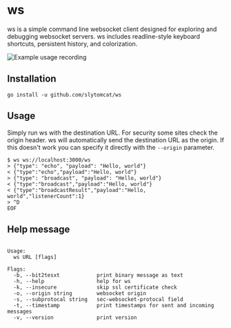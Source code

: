 # ws

ws is a simple command line websocket client designed for exploring and debugging websocket servers. ws includes readline-style keyboard shortcuts, persistent history, and colorization.

![Example usage recording](https://hashrocket-production.s3.amazonaws.com/uploads/blog/misc/ws/ws.gif)

## Installation

```
go install -u github.com/slytomcat/ws
```

## Usage

Simply run ws with the destination URL. For security some sites check the origin header. ws will automatically send the destination URL as the origin. If this doesn't work you can specify it directly with the `--origin` parameter.

```
$ ws ws://localhost:3000/ws
> {"type": "echo", "payload": "Hello, world"}
< {"type":"echo","payload":"Hello, world"}
> {"type": "broadcast", "payload": "Hello, world"}
< {"type":"broadcast","payload":"Hello, world"}
< {"type":"broadcastResult","payload":"Hello, world","listenerCount":1}
> ^D
EOF
```

## Help message

```websocket tool v. 0.2.2

Usage:
  ws URL [flags]

Flags:
  -b, --bit2tesxt            print binary message as text
  -h, --help                 help for ws
  -k, --insecure             skip ssl certificate check
  -o, --origin string        websocket origin
  -s, --subprotocal string   sec-websocket-protocal field
  -t, --timestamp            print timestamps for sent and incoming messages
  -v, --version              print version
  
  ```
